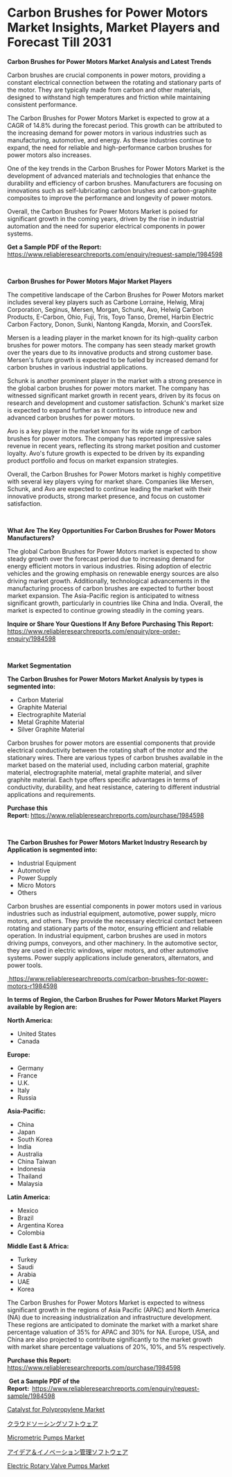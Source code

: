 <p><h1>Carbon Brushes for Power Motors Market Insights, Market Players and Forecast Till 2031</h1></p><p><strong>Carbon Brushes for Power Motors Market Analysis and Latest Trends</strong></p>
<p><p>Carbon brushes are crucial components in power motors, providing a constant electrical connection between the rotating and stationary parts of the motor. They are typically made from carbon and other materials, designed to withstand high temperatures and friction while maintaining consistent performance.</p><p>The Carbon Brushes for Power Motors Market is expected to grow at a CAGR of 14.8% during the forecast period. This growth can be attributed to the increasing demand for power motors in various industries such as manufacturing, automotive, and energy. As these industries continue to expand, the need for reliable and high-performance carbon brushes for power motors also increases.</p><p>One of the key trends in the Carbon Brushes for Power Motors Market is the development of advanced materials and technologies that enhance the durability and efficiency of carbon brushes. Manufacturers are focusing on innovations such as self-lubricating carbon brushes and carbon-graphite composites to improve the performance and longevity of power motors.</p><p>Overall, the Carbon Brushes for Power Motors Market is poised for significant growth in the coming years, driven by the rise in industrial automation and the need for superior electrical components in power systems.</p></p>
<p><strong>Get a Sample PDF of the Report:&nbsp;</strong> <a href="https://www.reliableresearchreports.com/enquiry/request-sample/1984598">https://www.reliableresearchreports.com/enquiry/request-sample/1984598</a></p>
<p>&nbsp;</p>
<p><strong>Carbon Brushes for Power Motors Major Market Players</strong></p>
<p><p>The competitive landscape of the Carbon Brushes for Power Motors market includes several key players such as Carbone Lorraine, Helwig, Miraj Corporation, Seginus, Mersen, Morgan, Schunk, Avo, Helwig Carbon Products, E-Carbon, Ohio, Fuji, Tris, Toyo Tanso, Dremel, Harbin Electric Carbon Factory, Donon, Sunki, Nantong Kangda, Morxin, and CoorsTek.</p><p>Mersen is a leading player in the market known for its high-quality carbon brushes for power motors. The company has seen steady market growth over the years due to its innovative products and strong customer base. Mersen's future growth is expected to be fueled by increased demand for carbon brushes in various industrial applications.</p><p>Schunk is another prominent player in the market with a strong presence in the global carbon brushes for power motors market. The company has witnessed significant market growth in recent years, driven by its focus on research and development and customer satisfaction. Schunk's market size is expected to expand further as it continues to introduce new and advanced carbon brushes for power motors.</p><p>Avo is a key player in the market known for its wide range of carbon brushes for power motors. The company has reported impressive sales revenue in recent years, reflecting its strong market position and customer loyalty. Avo's future growth is expected to be driven by its expanding product portfolio and focus on market expansion strategies.</p><p>Overall, the Carbon Brushes for Power Motors market is highly competitive with several key players vying for market share. Companies like Mersen, Schunk, and Avo are expected to continue leading the market with their innovative products, strong market presence, and focus on customer satisfaction.</p></p>
<p>&nbsp;</p>
<p><strong>What Are The Key Opportunities For Carbon Brushes for Power Motors Manufacturers?</strong></p>
<p><p>The global Carbon Brushes for Power Motors market is expected to show steady growth over the forecast period due to increasing demand for energy efficient motors in various industries. Rising adoption of electric vehicles and the growing emphasis on renewable energy sources are also driving market growth. Additionally, technological advancements in the manufacturing process of carbon brushes are expected to further boost market expansion. The Asia-Pacific region is anticipated to witness significant growth, particularly in countries like China and India. Overall, the market is expected to continue growing steadily in the coming years.</p></p>
<p><strong>Inquire or Share Your Questions If Any Before Purchasing This Report:</strong> <a href="https://www.reliableresearchreports.com/enquiry/pre-order-enquiry/1984598">https://www.reliableresearchreports.com/enquiry/pre-order-enquiry/1984598</a></p>
<p>&nbsp;</p>
<p><strong>Market Segmentation</strong></p>
<p><strong>The Carbon Brushes for Power Motors Market Analysis by types is segmented into:</strong></p>
<p><ul><li>Carbon Material</li><li>Graphite Material</li><li>Electrographite Material</li><li>Metal Graphite Material</li><li>Silver Graphite Material</li></ul></p>
<p><p>Carbon brushes for power motors are essential components that provide electrical conductivity between the rotating shaft of the motor and the stationary wires. There are various types of carbon brushes available in the market based on the material used, including carbon material, graphite material, electrographite material, metal graphite material, and silver graphite material. Each type offers specific advantages in terms of conductivity, durability, and heat resistance, catering to different industrial applications and requirements.</p></p>
<p><strong>Purchase this Report:&nbsp;</strong><a href="https://www.reliableresearchreports.com/purchase/1984598">https://www.reliableresearchreports.com/purchase/1984598</a></p>
<p>&nbsp;</p>
<p><strong>The Carbon Brushes for Power Motors Market Industry Research by Application is segmented into:</strong></p>
<p><ul><li>Industrial Equipment</li><li>Automotive</li><li>Power Supply</li><li>Micro Motors</li><li>Others</li></ul></p>
<p><p>Carbon brushes are essential components in power motors used in various industries such as industrial equipment, automotive, power supply, micro motors, and others. They provide the necessary electrical contact between rotating and stationary parts of the motor, ensuring efficient and reliable operation. In industrial equipment, carbon brushes are used in motors driving pumps, conveyors, and other machinery. In the automotive sector, they are used in electric windows, wiper motors, and other automotive systems. Power supply applications include generators, alternators, and power tools.</p></p>
<p><a href="https://www.reliableresearchreports.com/carbon-brushes-for-power-motors-r1984598">&nbsp;https://www.reliableresearchreports.com/carbon-brushes-for-power-motors-r1984598</a></p>
<p><strong>In terms of Region, the Carbon Brushes for Power Motors Market Players available by Region are:</strong></p>
<p>
    <p> <strong> North America: </strong>
        <ul>
            <li>United States</li>
            <li>Canada</li>
        </ul>
        </p> 
    <p> <strong> Europe: </strong>
        <ul>
            <li>Germany</li>
            <li>France</li>
            <li>U.K.</li>
            <li>Italy</li>
            <li>Russia</li>
        </ul>
        </p> 
    <p> <strong> Asia-Pacific: </strong>
        <ul>
            <li>China</li>
            <li>Japan</li>
            <li>South Korea</li>
            <li>India</li>
            <li>Australia</li>
            <li>China Taiwan</li>
            <li>Indonesia</li>
            <li>Thailand</li>
            <li>Malaysia</li>
        </ul>
        </p> 
    <p> <strong> Latin America: </strong>
        <ul>
            <li>Mexico</li>
            <li>Brazil</li>
            <li>Argentina Korea</li>
            <li>Colombia</li>
        </ul>
        </p> 
    <p> <strong> Middle East & Africa: </strong>
        <ul>
            <li>Turkey</li>
            <li>Saudi</li>
            <li>Arabia</li>
            <li>UAE</li>
            <li>Korea</li>
        </ul>
    </p>
    </p>
<p><p>The Carbon Brushes for Power Motors Market is expected to witness significant growth in the regions of Asia Pacific (APAC) and North America (NA) due to increasing industrialization and infrastructure development. These regions are anticipated to dominate the market with a market share percentage valuation of 35% for APAC and 30% for NA. Europe, USA, and China are also projected to contribute significantly to the market growth with market share percentage valuations of 20%, 10%, and 5% respectively.</p></p>
<p><strong>Purchase this Report: </strong><a href="https://www.reliableresearchreports.com/purchase/1984598">https://www.reliableresearchreports.com/purchase/1984598</a></p>
<p>&nbsp;<strong>Get a Sample PDF of the Report:&nbsp;&nbsp;</strong><a href="https://www.reliableresearchreports.com/enquiry/request-sample/1984598">https://www.reliableresearchreports.com/enquiry/request-sample/1984598</a></p>
<p><strong></strong></p>
<p><p><a href="https://issuu.com/reportprime-2/docs/catalyst-for-polypropylene-market-size-2030.pptx">Catalyst for Polypropylene Market</a></p><p><a href="https://github.com/nemesis2824/Market-Research-Report-List-1/blob/main/960311445358.md">クラウドソーシングソフトウェア</a></p><p><a href="https://github.com/nathandecarvalho/Market-Research-Report-List-3/blob/main/micrometric-pumps-market.md">Micrometric Pumps Market</a></p><p><a href="https://github.com/pepo3k/Market-Research-Report-List-1/blob/main/193482145357.md">アイデア＆イノベーション管理ソフトウェア</a></p><p><a href="https://github.com/kosella/Market-Research-Report-List-3/blob/main/electric-rotary-valve-pumps-market.md">Electric Rotary Valve Pumps Market</a></p></p>